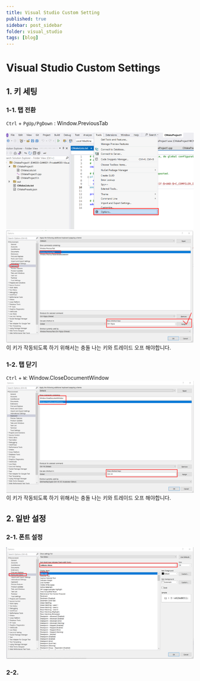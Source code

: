 ```yaml
---
title: Visual Studio Custom Setting
published: true
sidebar: post_sidebar
folder: visual_studio
tags: [blog]
---
```


# Visual Studio Custom Settings

## 1. 키 세팅
### 1-1. 탭 전환  
`Ctrl` + `PgUp/PgDown` : Window.PreviousTab<br>  
![vs_option.png](../../../images/ide/vs_option.png)
![vs_option.png](../../../images/ide/vs_option2.png)
이 키가 작동되도록 하기 위해서는 충돌 나는 키와 트레이드 오프 해야합니다.

### 1-2. 탭 닫기
`Ctrl` + `W`: Window.CloseDocumentWindow
![vs_key_setting_1.png](../../../images/ide/vs_key_setting_1.png)
이 키가 작동되도록 하기 위해서는 충돌 나는 키와 트레이드 오프 해야합니다.


## 2. 일반 설정
### 2-1. 폰트 설정
![vs_font.png](../../../images/ide/vs_font.png)  

### 2-2.  
